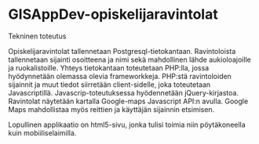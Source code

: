 GISAppDev-opiskelijaravintolat
==============================
Tekninen toteutus

Opiskelijaravintolat tallennetaan Postgresql-tietokantaan. Ravintoloista tallennetaan sijainti 
osoitteena ja nimi sekä mahdollinen lähde aukioloajoille ja ruokalistoille.
Yhteys tietokantaan toteutetaan PHP:lla, jossa hyödynnetään olemassa olevia frameworkkeja.
PHP:stä ravintoloiden sijainnit ja muut tiedot siirretään client-sidelle, joka toteutetaan Javascriptillä.
Javascrip-toteutuksessa hyödennetään jQuery-kirjastoa.
Ravintolat näytetään kartalla Google-maps Javascript API:n avulla. Google Maps mahdollistaa myös reittien ja 
käyttäjän sijainnin etsimisen.

Lopullinen applikaatio on html5-sivu, jonka tulisi toimia niin pöytäkoneella kuin mobiiliselaimilla.